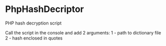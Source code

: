 # PhpHashDecriptor
PHP hash decryption script

Call the script in the console and add 2 arguments:
1 - path to dictionary file
2 - hash enclosed in quotes
